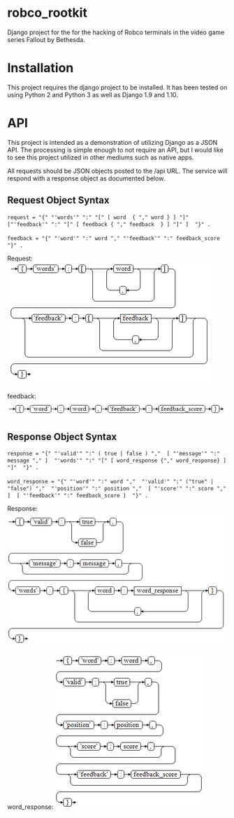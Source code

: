 # robco_rootkit
Django project for the for the hacking of Robco terminals in the video game series Fallout by Bethesda.

# Installation
This project requires the django project to be installed. It has been tested on using Python 2 and Python 3 as well as Django 1.9 and 1.10.

# API
This project is intended as a demonstration of utilizing Django as a JSON API.  The processing is simple enough to not require an API, but I would like to see this project utilized in other mediums such as native apps.

All requests should be JSON objects posted to the /api URL. The service will respond with a response object as documented below.

## Request Object Syntax

```EBNF
request = "{" "'words'" ":" "[" [ word  { "," word } ] "]"  ["'feedback'" ":" "[" [ feedback { "," feedback  } ] "]" ]  "}" .

feedback = "{" "'word'" ":" word "," "'feedback'" ":" feedback_score "}" .
```

Request:
![EBNF Request Diagram](./website/static/website/docs/request.png)

feedback:
![EBNF Request Feedback Diagram](./website/static/website/docs/feedback.png)

## Response Object Syntax

```EBNF
response = "{" "'valid'" ":" ( true | false ) ","  [ "'message'" ":" message "," ]  "'words'" ":" "[" [ word_response {"," word_response} ] "]"  "}" .

word_response = "{" "'word'" ":" word ","  "'valid'" ":" ("true" | "false") ","  "'position'" ":" position ","  [ "'score'" ":" score "," ]  [ "'feedback'" ":" feedback_score ]  "}" .
```

Response:
![EBNF Response Diagram](./website/static/website/docs/response.png)

word_response:
![EBNF Word Response Diagram](./website/static/website/docs/word_response.png)

